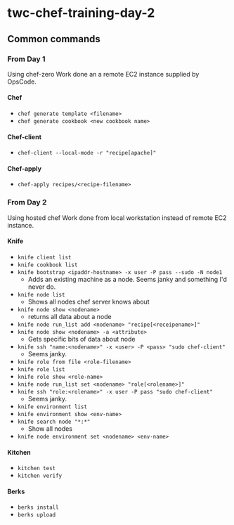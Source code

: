 twc-chef-training-day-2
===============

## Common commands

### From Day 1
Using chef-zero
Work done an a remote EC2 instance supplied by OpsCode.

#### Chef
- `chef generate template <filename>`
- `chef generate cookbook <new cookbook name>`

#### Chef-client
- `chef-client --local-mode -r "recipe[apache]"`

#### Chef-apply
- `chef-apply recipes/<recipe-filename>`

### From Day 2
Using hosted chef
Work done from local workstation instead of remote EC2 instance.

#### Knife
- `knife client list`
- `knife cookbook list`
- `knife bootstrap <ipaddr-hostname> -x user -P pass --sudo -N node1`
  - Adds an existing machine as a node.  Seems janky and something I'd never do.
- `knife node list`
  - Shows all nodes chef server knows about
- `knife node show <nodename>`
  - returns all data about a node
- `knife node run_list add <nodename> "recipe[<receipename>]"`
- `knife node show <nodename> -a <attribute>`
  - Gets specific bits of data about node
- `knife ssh "name:<nodename>" -x <user> -P <pass> "sudo chef-client"`
  - Seems janky.
- `knife role from file <role-filename>`
- `knife role list`
- `knife role show <role-name>`
- `knife node run_list set <nodename> "role[<rolename>]"`
- `knife ssh "role:<rolename>" -x user -P pass "sudo chef-client"`
  - Seems janky.
- `knife environment list`
- `knife environment show <env-name>`
- `knife search node "*:*"`
  - Show all nodes
- `knife node environment set <nodename> <env-name>`

#### Kitchen
- `kitchen test`
- `kitchen verify`

#### Berks
- `berks install`
- `berks upload`
